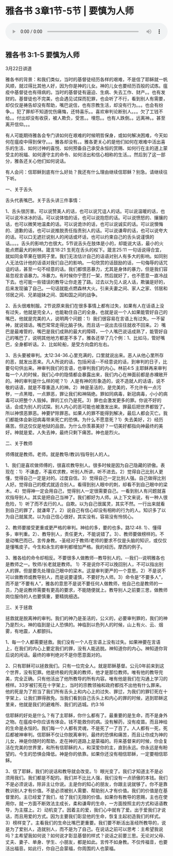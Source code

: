 # 雅各书 3章1节-5节 | 要慎为人师

<audio style="width: 100%;" preload="false" controls controlslist="nodownload"><source src="https://file.simai.life/audio/mp3/2020/200322_001.mp3" type="audio/mpeg">Your browser does not support the audio element.</audio>


## 雅各书 3:1-5  要慎为人师

3月22日讲道

雅各书的背景：和我们类似，当时的基督徒经历各样的艰难，不是信了耶稣就一帆风顺，就过得比其他人好，因为你是神的儿女。神的儿女也要经历百般的试炼。瘟疫中基督徒也有得病的。当时的基督徒有逼迫、生病、失去工作、财产。。也有发财的。基督徒也不完美，也会遇见试探而犯罪，也会听了不行，看到别人有需要，却仅仅是祷告却没有帮助，嘴巴说信，也有宗教生活，却没有行为。。。也会有纷争。。犯了罪却不知道忧伤痛悔，还特喜乐。。喜欢审判论断别人。。。欠了工钱不给。。付出却没有收获，被人欺负，受苦。。埋怨。。也有人跌倒。。远离神。。甚至离开信仰。。。

有人可能期待雅各会专门讲如何在艰难的时候明哲保身，或如何解决困难，今天如何在瘟疫中得到保守。。。雅各却没有。。雅各更关心的是他们如何在艰难中活出喜乐的生活、如何讨神的喜悦、如何预备自己承受永恒的赏赐、如何行在主的道上蒙受主的祝福、如何遵守主的命令、如何活出和信心相称的生活。。然后到了这一部分，雅各还关心他们如何说话。

有人会问：信耶稣到底有什么好处？我还有什么理由继续信耶稣？别急。请继续往下听。

一、关于舌头

舌头代表嘴巴。关于舌头讲三件事情：

1、舌头很厉害。可以说赞美人的话，也可以说咒诅人的话。可以说温暖的话，也可以说冷冰冰的话。可以说体恤的话，也可以说抱怨的话。可以说愤怒的、攘攘的话，也可以微笑地温柔的话。可以说诡诈的话，也可以说诚实的话。可以说懊悔的、道歉的话，也可以说推脱责任指责别人的话。可以说谦卑的话，也可以说夸大的话。可以口无遮拦说别人的闲话或坏话，也可以约束自己的舌头说谨慎的话。。。。舌头的影响力也很大。5节说舌头在肢体是小的，却能说大话，最小的火能点燃最大的树林。箴言18:21 生死在舌头的权下。箴言25:11 一句话说得合宜，就如同金苹果在银网子里。我们无法估计自己的话语对别人有多大的影响。如同别人无法估计他的话语对我们自己的影响。一句欣赏的话鼓励的话，一句侮辱的话咒诅的话，甚至一句不经意的话。我们都恨恶暴力，尤其是身体的暴力，但是我们容易忽视言语暴力。冷暴力。有时候你宁愿打一架，然后就好了，也不愿意一直冷战下去。也可能一些错误的教导让你走差了路。过去以为见人说人话，欺骗是好的，后来发现骗了自己。一句话就能点燃森林大火。引来夫妻之间、家人之家、邻居和邻居之间、兄弟姐妹之间、国和国之间的战争。

2、舌头很难制服。2节说原来我们在很多事情上都有过失，如果有人在话语上没有过失，他就是完全人，也能勒住自己的全身。也就是说一个人如果能管好自己的嘴巴，他就是完美的人，说明两个问题：1）我们很容易在言语上有过失。一不留神，就说错话。嘴巴常常走得比脑子快。而且话一说出去往往就收不回来。2）嘴巴是最难管的，嘴巴是我们成熟的最大的障碍，一个人嘴巴说话成熟了，能管好自己的嘴巴了，说明其他地方都差不多了。雅各还举了几个例：1、比如马，管好嘴巴，全身都听话。2、比如轮船，是受方向盘的左右。

3、舌头要被审判。太12:34-36.心里充满的，口里就说出来。恶人从他心里所存的恶，就发出恶来。凡人所说的话，包括闲话--不经意说的话，到审判的日子，比要句句供出来。神审判我们的言语，也审判我们的内心。林前4:5 主耶稣再来审判每一个人的时候，我们心中的隐情都会暴露出来，我们内心在神面前都是赤裸敞开的。神的审判是什么样的呢？1）人是有神的形象造的，说不造就人的话语，说不敬的话语，就是不尊重造人的神。2）神是圣洁的，是完美的，不允许有一点污秽，一点黑暗，一点罪恶，罪让我们和神隔绝。罪如同病毒，新冠病毒，小小的病毒可以把整个人毁掉。罪的工价乃是死。3）罪也会激发更多的罪。你说不好的话，会成为别人的试探。别人内心的恶可能也被激发出来。罪最后把世界都毁了。所以神恨恶罪恶。神要铲除罪恶。如果人的罪不能得到解决，最后人都会灭亡。我们都能体会新冠病毒带来死亡的恐惧。为什么不愿意死？1）失去美好，2）经历痛苦。但这仅仅是地狱的品尝。为什么你羡慕美好？一切美好都指向神最终的美好。神就是爱。人失去神，最终只剩下痛苦。神也是烈火。

二、关于教师

师傅就是教师。老师。就是教导/教训/指导别人的人。

1、我们是喜欢做师傅的，很喜欢教导别人。很多时候是因为自己隐藏的骄傲。表现在：1）不谦虚，不喜欢求教，听别人所讲，听不进去。2）觉得自己比别人更懂，觉得自己一定是对的。过度自信。3）觉得自己一定比别人强。自己做得比别人好。觉得自己的模式就适合别人。看得到别人眼中的刺，却看不到自己眼中的梁木。4）觉得神一定会用自己，觉得别人一定很需要自己。一看到别人有问题就喜欢指导别人。其实是把自己当神了。我们都好为人师。从上下文来说，有一种人很危险，1）听了而不去行的人。自欺。以为自己很属灵，其实不然。一行出来就看到自己的罪了，就谦卑了。2）说自己有信心却没有相称的行为的人。知识多了以为自己就属灵。以为自己信心很好。其实没有。容易没有怜悯心。

2、教师要接受更重或更严格的审判。神给的多，要的也多。路12:48.  1）、懂得多，审判重。2）、教导别人，责任更大，不能说错了。3）、教师要做榜样的。不是动嘴巴而已。言传身教。-圣经对于教师/老师的要求不仅是头脑的知识，或仅仅是懂嘴皮子。今生和永生的审判都增加严格。我的经历。摩西的例子。

3、雅各给的命令却相反。不要很多人做教师--教导别人的。--我们--说明雅各也是教师之一。牧师/长老就是教师。
1）不是说你不可以挽回别人，不可以指出别人的罪。但是要先处理自己眼中的梁木。这是审判更严的一个意思。2）不是说不可以做教师或教导别人，而是说要谨慎，不要好为人师。3）命令是“不要多人”，而不是“不要有人”，雅各的意思不是说不要任何人做教师，他自己也是教师的一员，乃是说教师需要有更高的要求，不能随便就上。教导别人之前要三思，做教师岗位服侍的人也要慎重，要精挑细选。

三、关于拯救

拯救就是脱离神的审判。我们的神乃是圣洁的，公义的，必要审判罪的，我们的神乃是烈火。神的临到是让人恐惧的。神临到以色列人的时候，山上有火、云、烟雾，有地震，人都颤抖。

1、每一个人都需要拯救。我们没有一个人在言语上没有过失。如果神要在言语上，在我们的内心上要定我们的罪，没有人能逃脱。神知道你的内心。神知道你背后说的闲话。最终的审判绝对不是你愿意面对的。

2、只有耶稣可以拯救我们。只有一位完全人。就是耶稣基督。公元0年前来到这个世界，没有犯罪。他是终极的完美的教师，他才是那位教师。唯有他的教导完美，完全正确。只有他活出了他所教导的所有内容。唯有他是我们在沟通上学习的榜样。33岁被钉死在十字架上，当时的宗教领袖和政府都找不出他有什么罪来。他的死是为了担当了我们所有舌头上和内心上的过失、罪愆，为我们的罪钉死在十字架上，让我们罪得赦免。当我们看到自己舌头上和内心的罪的时候，逃到耶稣这里来，他就是我们的避难所、我们的逃城。约3:16

信耶稣的好处是什么？有了主耶稣，你什么都有了。最重要的是生命，而不是身外之物。在瘟疫中你应该有体会。钱不能救你的病。没有解药，没有疫苗。而且神给的生命是永恒的。我们每一个人都有灵魂，不是死了一了百了。人人都有一死，死后都被神审判。信耶稣不仅让你脱离审判，最终的恐惧和痛苦，而且让你成为神的儿女，神是你随时的帮助，走在神的道路上是蒙福的。将来基督来的时候，你会复活在完美的世界里，和所有信耶稣的人，和深爱你的主，直到永远。你永远是有盼望的。今生的恐惧会降低。神是你的依靠。如果你还没有相信耶稣，一定要相信耶稣。

3、信了耶稣，我们的说话和教导就会改变。1）眼光变了。我们才知道主不是必须用我们。我们都是不配的。我们并不比比人强，我们没有一点骄傲的本钱。我们不是必须说话，除非主让你说。主是你的知心的朋友，你跟主说就够了。你不是靠教训别人才有价值。不是必须被别人需要、帮助别人才有价值。我们的价值是在基督里的。主已经爱了我们，给了我们无限的价值。如果你有教导的恩赐，主也在使用你，就一方面不断效法主成长，柔和谦卑的生命，一方面按照主的方式和话语教导，为主摆上。2）动机变了。因着主的爱，我们心中就有了爱。出于爱我们才说话，而且用爱的方式。因为主要我们彰显他的生命，恢复主起初造我们的样式。3）榜样变了。主看我们的生命比嘴巴更重要。我们要不断活出圣经所教导的，说是为了爱别人，造就别人，而不是为了自己。在说话之前可以思考：主希望我说吗？主希望我如何说？如何说才彰显基督的样式？说话之前要三思。无论对父母、丈夫、妻子、单身、学生、小朋友，都是如此。言传不如身教。不仅传福音，也要活出福音。如此行，你自己会蒙福，你周围的人也蒙福。

